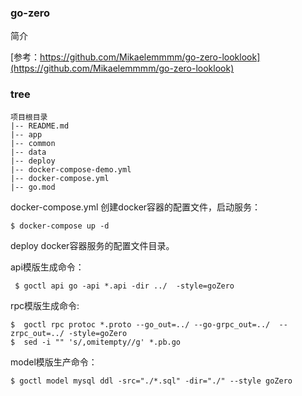 ### go-zero
简介

[参考：https://github.com/Mikaelemmmm/go-zero-looklook](https://github.com/Mikaelemmmm/go-zero-looklook)

### tree
    项目根目录
    |-- README.md
    |-- app
    |-- common
    |-- data
    |-- deploy
    |-- docker-compose-demo.yml
    |-- docker-compose.yml
    |-- go.mod

docker-compose.yml 创建docker容器的配置文件，启动服务：
```shell
$ docker-compose up -d
```
deploy docker容器服务的配置文件目录。

api模版生成命令：
```shell
 $ goctl api go -api *.api -dir ../  -style=goZero
```
rpc模版生成命令:
```shell
$  goctl rpc protoc *.proto --go_out=../ --go-grpc_out=../  --zrpc_out=../ -style=goZero
$  sed -i "" 's/,omitempty//g' *.pb.go
```
model模版生产命令：
```shell
$ goctl model mysql ddl -src="./*.sql" -dir="./" --style goZero
```



